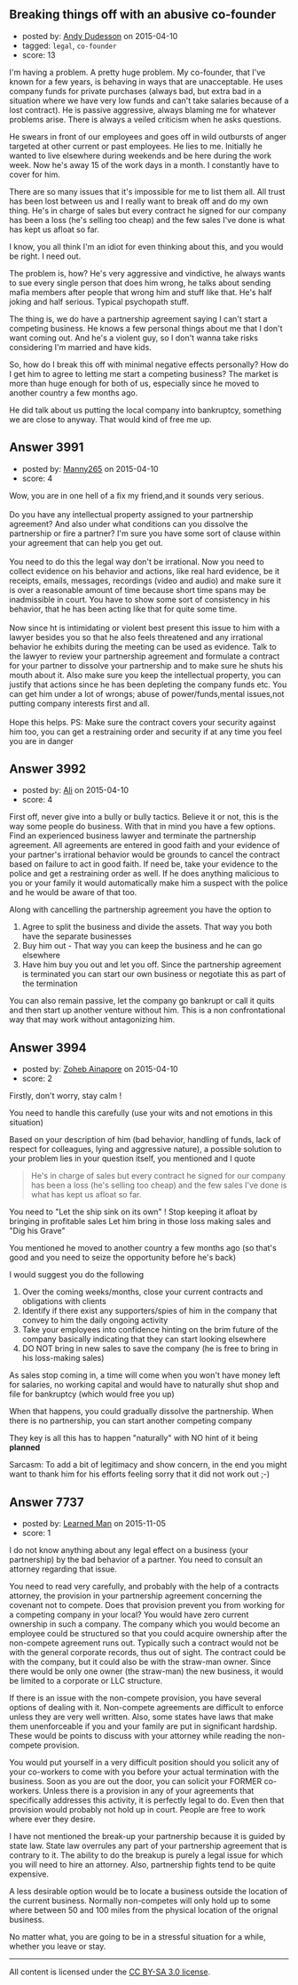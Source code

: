 ## Breaking things off with an abusive co-founder

- posted by: [Andy Dudesson](https://stackexchange.com/users/6118369/andy-dudesson) on 2015-04-10
- tagged: `legal`, `co-founder`
- score: 13

<p>I'm having a problem. A pretty huge problem. My co-founder, that I've known for a few years, is behaving in ways that are unacceptable. He uses company funds for private purchases (always bad, but extra bad in a situation where we have very low funds and can't take salaries because of a lost contract). He is passive aggressive, always blaming me for whatever problems arise. There is always a veiled criticism when he asks questions. </p>

<p>He swears in front of our employees and goes off in wild outbursts of anger targeted at other current or past employees. He lies to me. Initially he wanted to live elsewhere during weekends and be here during the work week. Now he's away 15 of the work days in a month. I constantly have to cover for him.</p>

<p>There are so many issues that it's impossible for me to list them all. All trust has been lost between us and I really want to break off and do my own thing. He's in charge of sales but every contract he signed for our company has been a loss (he's selling too cheap) and the few sales I've done is what has kept us afloat so far.</p>

<p>I know, you all think I'm an idiot for even thinking about this, and you would be right. I need out.</p>

<p>The problem is, how? He's very aggressive and vindictive, he always wants to sue every single person that does him wrong, he talks about sending mafia members after people that wrong him and stuff like that. He's half joking and half serious. Typical psychopath stuff. </p>

<p>The thing is, we do have a partnership agreement saying I can't start a competing business. He knows a few personal things about me that I don't want coming out. And he's a violent guy, so I don't wanna take risks considering I'm married and have kids.</p>

<p>So, how do I break this off with minimal negative effects personally? How do I get him to agree to letting me start a competing business? The market is more than huge enough for both of us, especially since he moved to another country a few months ago.</p>

<p>He did talk about us putting the local company into bankruptcy, something we are close to anyway. That would kind of free me up. </p>



## Answer 3991

- posted by: [Manny265](https://stackexchange.com/users/2554771/manny265) on 2015-04-10
- score: 4

<p>Wow, you are in one hell of a fix my friend,and it sounds very serious.<br><br>
Do you have any intellectual property assigned to your partnership agreement? And also under what conditions can you dissolve the partnership or fire a partner? I'm sure you have some sort of clause within your agreement that can help you get out.<br><br>
You need to do this the legal way don't be irrational. Now you need to collect evidence on his behavior and actions, like real hard evidence, be it receipts, emails, messages, recordings (video and audio) and make sure it is over a reasonable amount of time because short time spans may be inadmissible in court. You have to show some sort of consistency in his behavior, that he has been acting like that for quite some time.<br><br>
Now since ht is intimidating or violent best present this issue to him with a lawyer besides you so that he also feels threatened and any irrational behavior he exhibits during the meeting can be used as evidence. Talk to the lawyer to review your partnership agreement and formulate a contract for your partner to dissolve your partnership and to make sure he shuts his mouth about it. Also make sure you keep the intellectual property, you can justify that actions since he has been depleting the company funds etc. You can get him under a lot of wrongs; abuse of power/funds,mental issues,not putting company interests first and all.<br><br>Hope this helps. PS: Make sure the contract covers your security against him too, you can get a restraining order and security if at any time you feel you are in danger</p>



## Answer 3992

- posted by: [Ali](https://stackexchange.com/users/2815644/ali) on 2015-04-10
- score: 4

<p>First off, never give into a bully or bully tactics. Believe it or not, this is the way some people do business. With that in mind you have a few options. Find an experienced business lawyer and terminate the partnership agreement. All agreements are entered in good faith and your evidence of your partner's irrational behavior would be grounds to cancel the contract based on failure to act in good faith. If need be, take your evidence to the police and get a restraining order as well. If he does anything malicious to you or your family it would automatically make him a suspect with the police and he would be aware of that too.</p>

<p>Along with cancelling the partnership agreement you have the option to</p>

<ol>
<li>Agree to split the business and divide the assets. That way you both have the separate businesses </li>
<li>Buy him out - That way you can keep the business and he can go elsewhere</li>
<li>Have him buy you out and let you off. Since the partnership agreement is terminated you can start our own business or negotiate this as part of the termination</li>
</ol>

<p>You can also remain passive, let the company go bankrupt or call it quits and then start up another venture without him. This is a non confrontational way that may work without antagonizing him. </p>



## Answer 3994

- posted by: [Zoheb Ainapore](https://stackexchange.com/users/4674231/zoheb-ainapore) on 2015-04-10
- score: 2

<p>Firstly, don't worry, stay calm !</p>

<p>You need to handle this carefully (use your wits and not emotions in this situation)</p>

<p>Based on your description of him (bad behavior, handling of funds, lack of respect for colleagues, lying and aggressive nature), a possible solution to your problem lies in your question itself, you mentioned and I quote</p>

<blockquote>
  <p>He's in charge of sales but every contract he signed for our company
  has been a loss (he's selling too cheap) and the few sales I've done
  is what has kept us afloat so far.</p>
</blockquote>

<p>You need to "Let the ship sink on its own" !
Stop keeping it afloat by bringing in profitable sales
Let him bring in those loss making sales and "Dig his Grave"</p>

<p>You mentioned he moved to another country a few months ago (so that's good and you need to seize the opportunity before he's back)</p>

<p>I would suggest you do the following</p>

<ol>
<li>Over the coming weeks/months, close your current contracts and obligations with clients</li>
<li>Identify if there exist any supporters/spies of him in the company that convey to him the daily ongoing activity</li>
<li>Take your employees into confidence hinting on the brim future of the company
basically indicating that they can start looking elsewhere</li>
<li>DO NOT bring in new sales to save the company (he is free to bring in his
loss-making sales)</li>
</ol>

<p>As sales stop coming in, a time will come when you won't have money left for salaries, no working capital and would have to naturally shut shop and file for bankruptcy (which would free you up)</p>

<p>When that happens, you could gradually dissolve the partnership. When there is no partnership, you can start another competing company</p>

<p>They key is all this has to happen "naturally" with NO hint of it being <strong>planned</strong></p>

<p>Sarcasm: To add a bit of legitimacy and show concern, in the end you might want to thank him for his efforts feeling sorry that it did not work out ;-)</p>



## Answer 7737

- posted by: [Learned Man](https://stackexchange.com/users/7236940/learned-man) on 2015-11-05
- score: 1

<p>I do not know anything about any legal effect on a business (your partnership) by the bad behavior of a partner. You need to consult an attorney regarding that issue.</p>

<p>You need to read very carefully, and probably with the help of a contracts attorney, the provision in your partnership agreement concerning the covenant not to compete. Does that provision prevent you from working for a competing company in your local? You would have zero current ownership in such a company. The company which you would become an employee could be structured so that you could acquire ownership after the non-compete agreement runs out. Typically such a contract would not be with the general corporate records, thus out of sight. The contract could be with the company, but it could also be with the straw-man owner. Since there would be only one owner (the straw-man) the new business, it would be limited to a corporate or LLC structure.</p>

<p>If there is an issue with the non-compete provision, you have several options of dealing with it. Non-compete agreements are difficult to enforce unless they are very well written. Also, some states have laws that make them unenforceable if you and your family are put in significant hardship. These would be points to discuss with your attorney while reading the non-compete provision.</p>

<p>You would put yourself in a very difficult position should you solicit any of your co-workers to come with you before your actual termination with the business. Soon as you are out the door, you can solicit your FORMER co-workers. Unless there is a provision in any of your agreements that specifically addresses this activity, it is perfectly legal to do. Even then that provision would probably not hold up in court. People are free to work where ever they desire. </p>

<p>I have not mentioned the break-up your partnership because it is guided by state law. State law overrules any part of your partnership agreement that is contrary to it. The ability to do the breakup is purely a legal issue for which you will need to hire an attorney. Also, partnership fights tend to be quite expensive.</p>

<p>A less desirable option would be to locate a business outside the location of the current business. Normally non-competes will only hold up to some where between 50 and 100 miles from the physical location of the orignal business.   </p>

<p>No matter what, you are going to be in a stressful situation for a while, whether you leave or stay.    </p>




---

All content is licensed under the [CC BY-SA 3.0 license](https://creativecommons.org/licenses/by-sa/3.0/).
